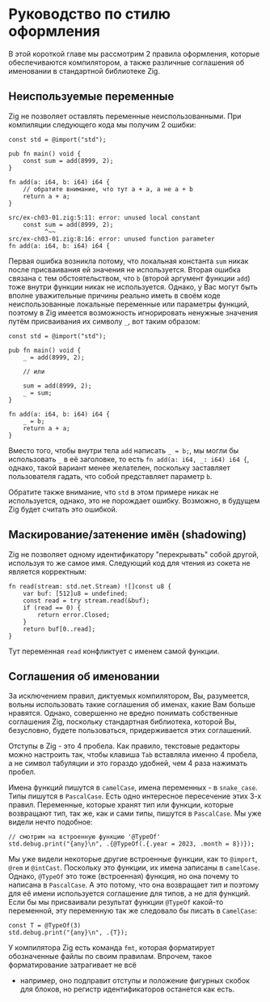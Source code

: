 
# Руководство по стилю оформления

В этой короткой главе мы рассмотрим 2 правила оформления, которые
обеспечиваются компилятором, а также различные соглашения об именовании в
стандартной библиотеке Zig.

## Неиспользуемые переменные

Zig не позволяет оставлять переменные неиспользованными. При компиляции
следующего кода мы получим 2 ошибки:

```zig
const std = @import("std");

pub fn main() void {
    const sum = add(8999, 2);
}

fn add(a: i64, b: i64) i64 {
    // обратите внимание, что тут a + a, а не a + b
    return a + a;
}
```

```
src/ex-ch03-01.zig:5:11: error: unused local constant
    const sum = add(8999, 2);
          ^~~
src/ex-ch03-01.zig:8:16: error: unused function parameter
fn add(a: i64, b: i64) i64 {
```

Первая ошибка возникла потому, что локальная константа `sum` никак  после
присваивания ей значения не используется. Вторая ошибка связана с тем
обстоятельством, что `b` (второй аргумент функции `add`) тоже внутри
функции никак не используется. Однако, у Вас могут быть вполне
уважительные причины реально иметь в своём коде неиспользованные
локальные переменные или параметры функций, поэтому в Zig имеется
возможность игнорировать ненужные значения путём присваивания их символу
`_`, вот таким образом:

```zig
const std = @import("std");

pub fn main() void {
    _ = add(8999, 2);

    // или

    sum = add(8999, 2);
    _ = sum;
}

fn add(a: i64, b: i64) i64 {
    _ = b;
    return a + a;
}
```

Вместо того, чтобы внутри тела `add` написать `_ = b;`, мы могли бы
использовать `_` в её заголовке, то есть `fn add(a: i64, _: i64) i64 {`,
однако, такой вариант менее желателен, поскольку заставляет пользователя
гадать, что собой представляет параметр `b`.

Обратите также внимание, что `std` в этом примере никак не используется,
однако, это не порождает ошибку. Возможно, в будущем Zig будет считать
это ошибкой.

## Маскирование/затенение имён (shadowing)

Zig не позволяет одному идентификатору "перекрывать" собой другой,
используя то же самое имя. Следующий код для чтения из сокета не является
корректным:

```zig
fn read(stream: std.net.Stream) ![]const u8 {
    var buf: [512]u8 = undefined;
    const read = try stream.read(&buf);
    if (read == 0) {
        return error.Closed;
    }
    return buf[0..read];
}
```

Тут переменная `read` конфликтует с именем самой функции.

## Соглашения об именовании

За исключением правил, диктуемых компилятором, Вы, разумеется, вольны
использовать такие соглашения об именах, какие Вам больше нравятся.
Однако, совершенно не вредно понимать собственные соглашения Zig,
поскольку стандартная библиотека, которой Вы, безусловно, будете
пользоваться, придерживается этих соглашений.

Отступы в Zig - это 4 пробела. Как правило, текстовые редакторы можно
настроить так, чтобы клавиша `Tab` вставляла именно 4 пробела, а не
символ табуляции и это гораздо удобней, чем 4 раза нажимать пробел.

Имена функций пишутся в `camelCase`, имена переменных - в `snake_case`.
Типы пишутся в `PascalCase`. Есть одно интересное пересечение этих 3-х
правил. Переменные, которые хранят тип или функции, которые возвращают
тип, так же, как и сами типы, пишутся в `PascalCase`. Мы уже видели нечто
подобное:

```zig
// смотрим на встроенную функцию '@TypeOf'
std.debug.print("{any}\n", .{@TypeOf(.{.year = 2023, .month = 8})});
```

Мы уже видели некоторые другие встроенные функции, как то `@import`,
`@rem` и `@intCast`. Поскольку это функции, их имена записаны в
`camelCase`. Однако, `@TypeOf` это тоже (встроенная) функция, но она
почему то написана в `PascalCase`. А это потому, что она возвращает *тип*
и поэтому для её имени используется соглашение для типов, а не для
функций. Если бы мы присваивали результат функции `@TypeOf` какой-то
переменной, эту переменную так же следовало бы писать в `CamelCase`:

```zig
const T = @TypeOf(3)
std.debug.print("{any}\n", .{T});
```

У компилятора Zig есть команда `fmt`, которая форматирует обозначенные
файлы по своим правилам. Впрочем, такое форматирование затрагивает не всё
- например, оно подправит отступы и положение фигурных скобок для блоков,
но регистр идентификаторов останется как есть.
